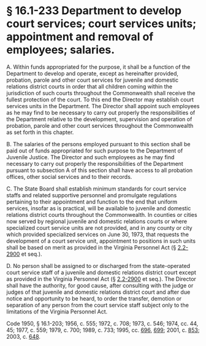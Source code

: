 # § 16.1-233 Department to develop court services; court services units; appointment and removal of employees; salaries.

<p>A. Within funds appropriated for the purpose, it shall be a function of the Department to develop and operate, except as hereinafter provided, probation, parole and other court services for juvenile and domestic relations district courts in order that all children coming within the jurisdiction of such courts throughout the Commonwealth shall receive the fullest protection of the court. To this end the Director may establish court services units in the Department. The Director shall appoint such employees as he may find to be necessary to carry out properly the responsibilities of the Department relative to the development, supervision and operation of probation, parole and other court services throughout the Commonwealth as set forth in this chapter.</p><p>B. The salaries of the persons employed pursuant to this section shall be paid out of funds appropriated for such purpose to the Department of Juvenile Justice. The Director and such employees as he may find necessary to carry out properly the responsibilities of the Department pursuant to subsection A of this section shall have access to all probation offices, other social services and to their records.</p><p>C. The State Board shall establish minimum standards for court service staffs and related supportive personnel and promulgate regulations pertaining to their appointment and function to the end that uniform services, insofar as is practical, will be available to juvenile and domestic relations district courts throughout the Commonwealth. In counties or cities now served by regional juvenile and domestic relations courts or where specialized court service units are not provided, and in any county or city which provided specialized services on June 30, 1973, that requests the development of a court service unit, appointment to positions in such units shall be based on merit as provided in the Virginia Personnel Act (§ <a href='http://law.lis.virginia.gov/vacode/2.2-2900/'>2.2-2900</a> et seq.).</p><p>D. No person shall be assigned to or discharged from the state-operated court service staff of a juvenile and domestic relations district court except as provided in the Virginia Personnel Act (§ <a href='http://law.lis.virginia.gov/vacode/2.2-2900/'>2.2-2900</a> et seq.). The Director shall have the authority, for good cause, after consulting with the judge or judges of that juvenile and domestic relations district court and after due notice and opportunity to be heard, to order the transfer, demotion or separation of any person from the court service staff subject only to the limitations of the Virginia Personnel Act.</p><p>Code 1950, § 16.1-203; 1956, c. 555; 1972, c. 708; 1973, c. 546; 1974, cc. 44, 45; 1977, c. 559; 1979, c. 700; 1989, c. 733; 1995, cc. <a href='http://lis.virginia.gov/cgi-bin/legp604.exe?951+ful+CHAP0696'>696</a>, <a href='http://lis.virginia.gov/cgi-bin/legp604.exe?951+ful+CHAP0699'>699</a>; 2001, c. <a href='http://lis.virginia.gov/cgi-bin/legp604.exe?011+ful+CHAP0853'>853</a>; 2003, c. <a href='http://lis.virginia.gov/cgi-bin/legp604.exe?031+ful+CHAP0648'>648</a>.</p>